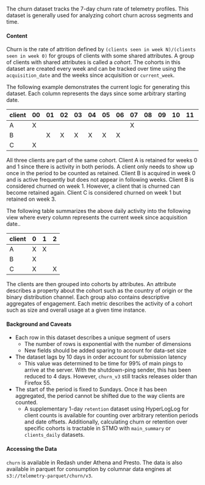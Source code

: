 The churn dataset tracks the 7-day churn rate of telemetry profiles. This
dataset is generally used for analyzing cohort churn across segments and time.

#### Content

Churn is the rate of attrition defined by `(clients seen in week N)/(clients seen in week 0)`
for groups of clients with some shared attributes. A group of clients with
shared attributes is called a *cohort*. The cohorts in this dataset are created
every week and can be tracked over time using the `acquisition_date` and the
weeks since acquisition or `current_week`.

The following example demonstrates the current logic for generating this
dataset. Each column represents the days since some arbitrary starting date.

|   client | 00 | 01 | 02 | 03 | 04 | 05 | 06 | 07 | 08 | 09 | 10 | 11 | 12 | 13 | 14 |
|----------|----|----|----|----|----|----|----|----|----|----|----|----|----|----|----|
| A        | X  |    |    |    |    |    |    | X  |    |    |    |    |    |    |    |
| B        |    | X  | X  | X  | X  | X  | X  |    |    |    |    |    |    |    |    |
| C        | X  |    |    |    |    |    |    |    |    |    |    |    |    |    | X  |

All three clients are part of the same cohort. Client A is retained for weeks 0
and 1 since there is activity in both periods. A client only needs to show up
once in the period to be counted as retained. Client B is acquired in week 0 and
is active frequently but does not appear in following weeks. Client B is
considered churned on week 1. However, a client that is churned can become
retained again. Client C is considered churned on week 1 but retained on week 3.

The following table summarizes the above daily activity into the following view
where every column represents the current week since acquisition date..

|   client | 0 | 1 |  2 |
|----------|---|---|----|
| A        | X | X |    |
| B        | X |   |    |
| C        | X |   | X  |


The clients are then grouped into cohorts by attributes. An attribute describes
a property about the cohort such as the country of origin or the binary
distribution channel. Each group also contains descriptive aggregates of
engagement. Each metric describes the activity of a cohort such as size and
overall usage at a given time instance.


#### Background and Caveats

* Each row in this dataset describes a unique segment of users
  - The number of rows is exponential with the number of dimensions
  - New fields should be added sparing to account for data-set size
* The dataset lags by 10 days in order account for submission latency
  - This value was determined to be time for 99% of main pings to arrive at the
    server. With the shutdown-ping sender, this has been reduced to 4 days.
    However, `churn_v3` still tracks releases older than Firefox 55.
* The start of the period is fixed to Sundays. Once it has been aggregated, the
  period cannot be shifted due to the way clients are counted.
  - A supplementary 1-day `retention` dataset using HyperLogLog for client
    counts is available for counting over arbitrary retention periods and date
    offsets. Additionally, calculating churn or retention over specific cohorts
    is tractable in STMO with `main_summary` or `clients_daily` datasets.

#### Accessing the Data

`churn` is available in Redash under Athena and Presto. The data is also
available in parquet for consumption by columnar data engines at
`s3://telemetry-parquet/churn/v3`.
